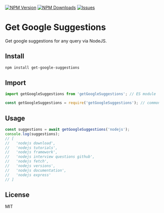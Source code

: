 [![NPM Version](http://img.shields.io/npm/v/get-google-suggestions.svg?style=flat)](https://www.npmjs.org/package/get-google-suggestions)
[![NPM Downloads](https://img.shields.io/npm/dm/get-google-suggestions.svg?style=flat)](https://npmcharts.com/compare/get-google-suggestions?minimal=true)
[![Issues](https://img.shields.io/github/issues/yuvraj108c/get-google-suggestions)](https://github.com/yuvraj108c/get-google-suggestions/issues)

# Get Google Suggestions

Get google suggestions for any query via NodeJS.

## Install

```bash
npm install get-google-suggestions
```

## Import

```js
import getGoogleSuggestions from 'getGoogleSuggestions'; // ES module

const getGoogleSuggestions = require('getGoogleSuggestions'); // commonJS
```

## Usage

```js
const suggestions = await getGoogleSuggestions('nodejs');
console.log(suggestions);
// [
//   'nodejs download',
//   'nodejs tutorials',
//   'nodejs framework',
//   'nodejs interview questions github',
//   'nodejs fetch',
//   'nodejs versions',
//   'nodejs documentation',
//   'nodejs express'
// ]
```

## License

MIT
